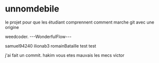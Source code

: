 # unnomdebile
le projet pour que les étudiant comprennent comment marche git avec une origine

weedcoder.
---WonderfulFlow---

samuel94240
ilionab3
romainBataille
test test

j'ai fait un commit.
hakim
vous etes mauvais les mecs
victor